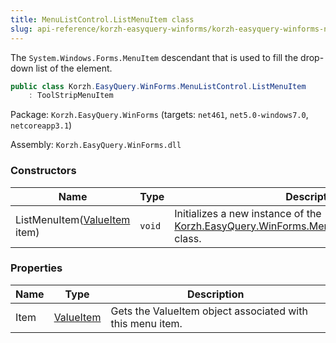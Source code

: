```yaml
---
title: MenuListControl.ListMenuItem class
slug: api-reference/korzh-easyquery-winforms/korzh-easyquery-winforms-namespace/menulistcontrol-listmenuitem-class
---
```



The `System.Windows.Forms.MenuItem` descendant that is used to fill the drop-down list of the element.
```csharp
public class Korzh.EasyQuery.WinForms.MenuListControl.ListMenuItem
    : ToolStripMenuItem

```
Package: `Korzh.EasyQuery.WinForms` (targets: `net461`, `net5.0-windows7.0`, `netcoreapp3.1`)

Assembly: `Korzh.EasyQuery.WinForms.dll`

### Constructors

| Name | Type | Description | 
| --- | --- | --- | 
| ListMenuItem([ValueItem](/api-reference/korzh-easyquery-winforms/korzh-easyquery-winforms-namespace/valueitem-class) item) | `void` | Initializes a new instance of the [Korzh.EasyQuery.WinForms.MenuListControl.ListMenuItem](/api-reference/korzh-easyquery-winforms/korzh-easyquery-winforms-namespace/menulistcontrol-class) class. | 


### Properties

| Name | Type | Description | 
| --- | --- | --- | 
| Item | [ValueItem](/api-reference/korzh-easyquery-winforms/korzh-easyquery-winforms-namespace/valueitem-class) | Gets the ValueItem object associated with this menu item. |